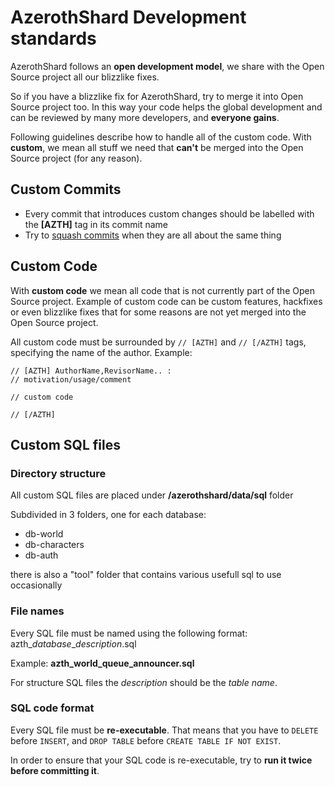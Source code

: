 # AzerothShard Development standards

AzerothShard follows an **open development model**, we share with the Open Source project all our blizzlike fixes.

So if you have a blizzlike fix for AzerothShard, try to merge it into Open Source project too. In this way your code helps the global development and can be reviewed by many more developers, and **everyone gains**.

Following guidelines describe how to handle all of the custom code.
With **custom**, we mean all stuff we need that **can't** be merged into the Open Source project (for any reason).

## Custom Commits

- Every commit that introduces custom changes should be labelled with the **[AZTH]** tag in its commit name
- Try to [squash commits](https://ariejan.net/2011/07/05/git-squash-your-latests-commits-into-one/) when they are all about the same thing

## Custom Code

With **custom code** we mean all code that is not currently part of the Open Source project. Example of custom code can be custom features, hackfixes or even blizzlike fixes that for some reasons are not yet merged into the Open Source project.

All custom code must be surrounded by ```// [AZTH]```  and ```// [/AZTH]``` tags, specifying the name of the author. Example:

```
// [AZTH] AuthorName,RevisorName.. :
// motivation/usage/comment

// custom code

// [/AZTH]
```

## Custom SQL files

### Directory structure

All custom SQL files are placed under **/azerothshard/data/sql** folder

Subdivided in 3 folders, one for each database:

- db-world
- db-characters
- db-auth

there is also a "tool" folder that contains various usefull sql to use occasionally

### File names

Every SQL file must be named using the following format: azth_*database*_*description*.sql

Example: **azth_world_queue_announcer.sql**

For structure SQL files the *description* should be the *table name*.

### SQL code format

Every SQL file must be **re-executable**. That means that you have to ```DELETE``` before ```INSERT```, and ```DROP TABLE``` before ```CREATE TABLE IF NOT EXIST```.

In order to ensure that your SQL code is re-executable, try to **run it twice before committing it**.

